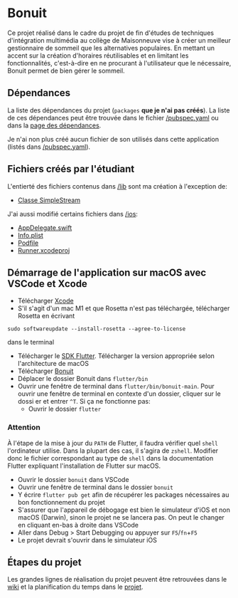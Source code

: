 # Bonuit
Ce projet réalisé dans le cadre du projet de fin d'études de techniques d'intégration multimédia au collège de Maisonneuve vise à créer un meilleur gestionnaire de sommeil que les alternatives populaires. En mettant un accent sur la création d'horaires réutilisables et en limitant les fonctionnalités, c'est-à-dire en ne procurant à l'utilisateur que le nécessaire, Bonuit permet de bien gérer le sommeil.

## Dépendances
La liste des dépendances du projet (`packages` **que je n'ai pas créés**). La liste de ces dépendances peut être trouvée dans le fichier [/pubspec.yaml](https://github.com/poclerson/bonuit/blob/main/pubspec.yaml) ou dans la [page des dépendances](https://github.com/poclerson/bonuit/network/dependencies).

Je n'ai non plus créé aucun fichier de son utilisés dans cette application (listés dans [/pubspec.yaml](https://github.com/poclerson/bonuit/blob/main/pubspec.yaml)).

## Fichiers créés par l'étudiant
L'entierté des fichiers contenus dans [/lib](https://github.com/poclerson/sommeil/tree/main/lib) sont ma création à l'exception de:
- [Classe SimpleStream](https://github.com/poclerson/bonuit/blob/main/lib/models/simple_stream.dart)

J'ai aussi modifié certains fichiers dans [/ios](https://github.com/poclerson/sommeil/tree/main/ios):
- [AppDelegate.swift](https://github.com/poclerson/bonuit/blob/main/ios/Runner/AppDelegate.swift)
- [Info.plist](https://github.com/poclerson/bonuit/blob/main/ios/Runner/Info.plist)
- [Podfile](https://github.com/poclerson/bonuit/blob/main/ios/Podfile)
- [Runner.xcodeproj](https://github.com/poclerson/bonuit/blob/main/ios/Runner.xcodeproj/project.pbxproj)

## Démarrage de l'application sur macOS avec VSCode et Xcode
- Télécharger [Xcode](https://apps.apple.com/ca/app/xcode/id497799835?l=fr&mt=12)
- S'il s'agit d'un mac M1 et que Rosetta n'est pas téléchargée, télécharger Rosetta en écrivant 

`sudo softwareupdate --install-rosetta --agree-to-license`

dans le terminal
- Télécharger le [SDK Flutter](https://docs.flutter.dev/get-started/install/macos). Télécharger la version appropriée selon l'architecture de macOS
- Télécharger [Bonuit](https://github.com/poclerson/bonuit/archive/refs/heads/main.zip)
- Déplacer le dossier Bonuit dans `flutter/bin`
- Ouvrir une fenêtre de terminal dans `flutter/bin/bonuit-main`. Pour ouvrir une fenêtre de terminal en contexte d'un dossier, cliquer sur le dossi
er et entrer `^T`. Si ça ne fonctionne pas:
  - Ouvrir le dossier `flutter`
### Attention
À l'étape de la mise à jour du `PATH` de Flutter, il faudra vérifier quel `shell` l'ordinateur utilise. Dans la plupart des cas, il s'agira de `zshell`. Modifier donc le fichier correspondant au type de `shell` dans la documentation Flutter expliquant l'installation de Flutter sur macOS.

- Ouvrir le dossier `bonuit` dans VSCode
- Ouvrir une fenêtre de terminal dans le dossier `bonuit`
- Y écrire `flutter pub get` afin de récupérer les packages nécessaires au bon fonctionnement du projet
- S'assurer que l'appareil de débogage est bien le simulateur d'iOS et non macOS (Darwin), sinon le projet ne se lancera pas. On peut le changer en cliquant en-bas à droite dans VSCode
- Aller dans Debug > Start Debugging ou appuyer sur `F5`/`fn`+`F5`
- Le projet devrait s'ouvrir dans le simulateur iOS

## Étapes du projet
Les grandes lignes de réalisation du projet peuvent être retrouvées dans le [wiki](https://github.com/poclerson/bonuit/wiki) et la planification du temps dans le [projet](https://github.com/users/poclerson/projects/6/views/1).
